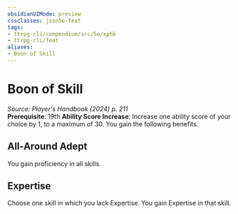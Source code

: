 ```yaml
---
obsidianUIMode: preview
cssclasses: json5e-feat
tags:
- ttrpg-cli/compendium/src/5e/xphb
- ttrpg-cli/feat
aliases:
- Boon of Skill
---
```

# Boon of Skill
*Source: Player's Handbook (2024) p. 211*  
**Prerequisite**: 19th
**Ability Score Increase**: Increase one ability score of your choice by 1, to a maximum of 30.
You gain the following benefits.

## All-Around Adept

You gain proficiency in all skills.

## Expertise

Choose one skill in which you lack Expertise. You gain Expertise in that skill.